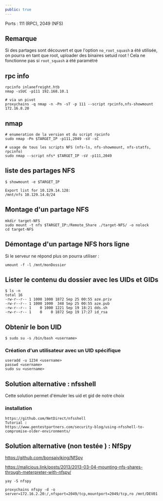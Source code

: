 ```yaml
---
public: true
---
```


Ports : 111 (RPC), 2049 (NFS)

## Remarque

Si des partages sont découvert et que l'option `no_root_squash` a été utilisée, on pourra en tant que root, uploader des binaires setuid root ! Cela ne fonctionne pas si `root_squash` a été paramétré

## rpc info

```shell
rpcinfo inlanefreight.htb
nmap -sSUC -p111 192.168.10.1

# via un pivot 
proxychains -q nmap -n -Pn -sT -p 111 --script rpcinfo,nfs-showmount 172.16.8.20
```

## nmap

```
# enumeration de la version et du script rpcinfo
sudo nmap -Pn $TARGET_IP -p111,2049 -sV -sC

# usage de tous les scripts NFS (nfs-ls, nfs-showmount, nfs-statfs, rpcinfo)
sudo nmap --script nfs* $TARGET_IP -sV -p111,2049
```

## liste des partages NFS

```
$ showmount -e $TARGET_IP

Export list for 10.129.14.128:
/mnt/nfs 10.129.14.0/24
```

## Montage d'un partage NFS

```
mkdir target-NFS
sudo mount -t nfs $TARGET_IP:/Remote_Share ./target-NFS/ -o nolock
cd target-NFS
```

## Démontage d'un partage NFS hors ligne

Si le serveur ne répond plus on pourra utiliser :

```
umount -f -l /mnt/monDossier
```

## Lister le contenu du dossier avec les UIDs et GIDs

```
$ ls -n 
total 16
-rw-r--r-- 1 1000 1000 1872 Sep 25 00:55 aze.priv
-rw-r--r-- 1 1000 1000  348 Sep 25 00:55 aze.pub
-rw-r--r-- 1    0 1000 1221 Sep 19 18:21 dds.sh
-rw-r--r-- 1    0    0 1872 Sep 19 17:27 id_rsa
```

## Obtenir le bon UID

```
$ sudo su -s /bin/bash <username>
```

### Création d'un utilisateur avec un UID spécifique

```
useradd -u 1234 <username>
passwd <username>
sudo su <username>
```

## Solution alternative : nfsshell

Cette solution permet d'émuler les uid et gid de notre choix

### installation

```
https://github.com/NetDirect/nfsshell
Tutorial : 
https://www.pentestpartners.com/security-blog/using-nfsshell-to-compromise-older-environments/
```


## Solution alternative (non testée ) :  NfSpy

https://github.com/bonsaiviking/NfSpy

https://malicious.link/posts/2013/2013-03-04-mounting-nfs-shares-through-meterpreter-with-nfspy/

```shell
yay -S nfspy

proxychains nfspy -d -o server=172.16.2.20:/,nfsport=2049/tcp,mountport=2049/tcp,ro /mnt/DEV01
```
